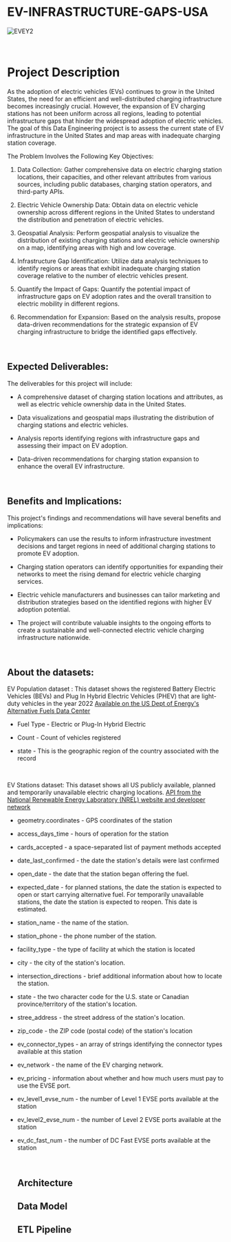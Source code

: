 # EV-INFRASTRUCTURE-GAPS-USA


![EVEY2](https://github.com/mmkon095/EV-INFRASTRUCTURE-GAPS-USA/assets/80499087/a28dfa97-840d-43e7-97ea-3e0384894c73)

<br/>

# Project Description
As the adoption of electric vehicles (EVs) continues to grow in the United States, the need for an efficient and well-distributed charging infrastructure becomes increasingly crucial. However, the expansion of EV charging stations has not been uniform across all regions, leading to potential infrastructure gaps that hinder the widespread adoption of electric vehicles. The goal of this Data Engineering project is to assess the current state of EV infrastructure in the United States and map areas with inadequate charging station coverage.


The Problem Involves the Following Key Objectives:

1. Data Collection: Gather comprehensive data on electric charging station locations, their capacities, and other relevant attributes from various sources, including public databases, charging station operators, and third-party APIs.

2. Electric Vehicle Ownership Data: Obtain data on electric vehicle ownership across different regions in the United States to understand the distribution and penetration of electric vehicles.

3. Geospatial Analysis: Perform geospatial analysis to visualize the distribution of existing charging stations and electric vehicle ownership on a map, identifying areas with high and low coverage.

4. Infrastructure Gap Identification: Utilize data analysis techniques to identify regions or areas that exhibit inadequate charging station coverage relative to the number of electric vehicles present.

5. Quantify the Impact of Gaps: Quantify the potential impact of infrastructure gaps on EV adoption rates and the overall transition to electric mobility in different regions.

6. Recommendation for Expansion: Based on the analysis results, propose data-driven recommendations for the strategic expansion of EV charging infrastructure to bridge the identified gaps effectively.

<br/>

## Expected Deliverables:

The deliverables for this project will include:

* A comprehensive dataset of charging station locations and attributes, as well as electric vehicle ownership data in the United States.

* Data visualizations and geospatial maps illustrating the distribution of charging stations and electric vehicles.

* Analysis reports identifying regions with infrastructure gaps and assessing their impact on EV adoption.

* Data-driven recommendations for charging station expansion to enhance the overall EV infrastructure.

<br/>

## Benefits and Implications:

This project's findings and recommendations will have several benefits and implications:

* Policymakers can use the results to inform infrastructure investment decisions and target regions in need of additional charging stations to promote EV adoption.

* Charging station operators can identify opportunities for expanding their networks to meet the rising demand for electric vehicle charging services.

* Electric vehicle manufacturers and businesses can tailor marketing and distribution strategies based on the identified regions with higher EV adoption potential.

* The project will contribute valuable insights to the ongoing efforts to create a sustainable and well-connected electric vehicle charging infrastructure nationwide.

  <br/>

## About the datasets:

EV Population dataset : This dataset shows the registered Battery Electric Vehicles (BEVs) and Plug In Hybrid Electric Vehicles (PHEV) that are light-duty vehicles in the year 2022  [Available on the US Dept of Energy's Alternative Fuels Data Center](https://afdc.energy.gov/vehicle-registration?year=2022)

* Fuel Type - Electric or Plug-In Hybrid Electric
* Count - Count of vehicles registered
* state - This is the geographic region of the country associated with the record


  <br/>

EV Stations dataset: This dataset shows all US publicly available, planned and temporarily unavailable electric charging locations. [API from the National Renewable Energy Laboratory (NREL) website and developer network](https://developer.nrel.gov/docs/transportation/alt-fuel-stations-v1/all/)

* geometry.coordinates - GPS coordinates of the station
* access_days_time - hours of operation for the station
* cards_accepted - a space-separated list of payment methods accepted 
* date_last_confirmed - the date the station's details were last confirmed
* open_date - the date that the station began offering the fuel.
* expected_date - for planned stations, the date the station is expected to open or start carrying alternative fuel. For temporarily unavailable stations, the date the station is expected to reopen. This date is estimated.
* station_name - the name of the station.
* station_phone - the phone number of the station.
* facility_type - the type of facility at which the station is located
* city - the city of the station's location.
* intersection_directions - brief additional information about how to locate the station.
* state - the two character code for the U.S. state or Canadian province/territory of the station's location.
* stree_address - the street address of the station's location.
* zip_code - the ZIP code (postal code) of the station's location
* ev_connector_types - an array of strings identifying the connector types available at this station
* ev_network - the name of the EV charging network.
* ev_pricing - information about whether and how much users must pay to use the EVSE port.
* ev_level1_evse_num - the number of Level 1 EVSE ports available at the station
* ev_level2_evse_num - the number of Level 2 EVSE ports available at the station
* ev_dc_fast_num - the number of DC Fast EVSE ports available at the station

  <br/>

  ## Architecture

  ## Data Model

  ## ETL Pipeline
